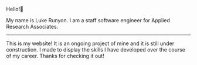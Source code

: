 Hello!👋

My name is Luke Runyon. I am a staff software engineer for Applied Research Associates.

---

This is my website! It is an ongoing project of mine and it is still under construction. I made to display the skills I have developed over the course of my career. Thanks for checking it out!

